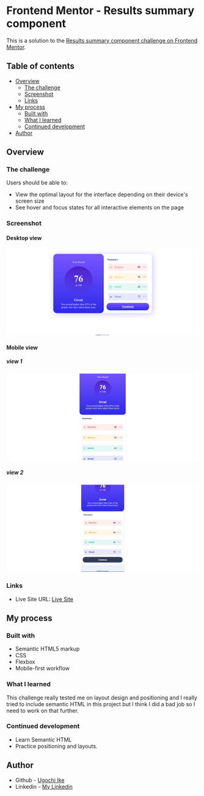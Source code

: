 # Frontend Mentor - Results summary component

This is a solution to the [Results summary component challenge on Frontend Mentor](https://www.frontendmentor.io/challenges/results-summary-component-CE_K6s0maV). 

## Table of contents

- [Overview](#overview)
  - [The challenge](#the-challenge)
  - [Screenshot](#screenshot)
  - [Links](#links)
- [My process](#my-process)
  - [Built with](#built-with)
  - [What I learned](#what-i-learned)
  - [Continued development](#continued-development)
- [Author](#author)


## Overview

### The challenge

Users should be able to:

- View the optimal layout for the interface depending on their device's screen size
- See hover and focus states for all interactive elements on the page

### Screenshot

#### Desktop view

![](/screenshots/desktop-view.png)

#### Mobile view

##### view 1
![](/screenshots/mobile-view2.jpg)

##### view 2
![](/screenshots/mobile-view1.jpg)

### Links

- Live Site URL: [Live Site](https://noneofurbuzz.github.io/results-summary-component/)

## My process

### Built with

- Semantic HTML5 markup
- CSS
- Flexbox
- Mobile-first workflow

### What I learned

This challenge really tested me on layout design and positioning and I really tried to include semantic HTML in this project but I think I did a bad job so I need to work on that further.

### Continued development

- Learn Semantic HTML
- Practice positioning and layouts.

## Author

- Github - [Ugochi Ike](https://github.com/noneofurbuzz)
- Linkedin - [My Linkedin](https://www.linkedin.com/in/ugochi-ike-0647aa244/)

